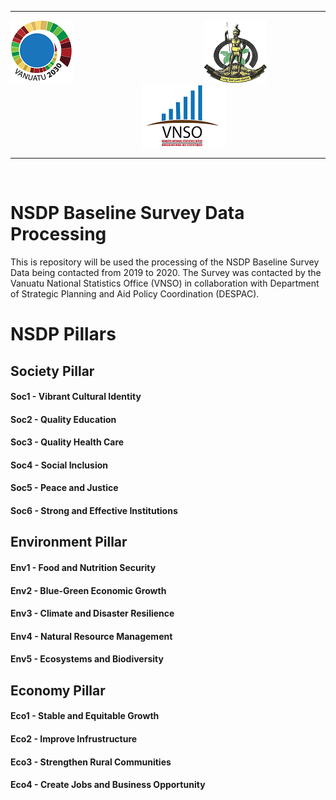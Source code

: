 <hr>
<div>
  <img src="logos/nsdp_logo.png">&nbsp;&nbsp;&nbsp;&nbsp;&nbsp;&nbsp;&nbsp;&nbsp;&nbsp;&nbsp;&nbsp;&nbsp;&nbsp;&nbsp;&nbsp;&nbsp;&nbsp;&nbsp;&nbsp;&nbsp;&nbsp;&nbsp;&nbsp;&nbsp;&nbsp;&nbsp;&nbsp;&nbsp;&nbsp;&nbsp;&nbsp;&nbsp;&nbsp;&nbsp;&nbsp;&nbsp;&nbsp;&nbsp;&nbsp;&nbsp;&nbsp;&nbsp;&nbsp;&nbsp;&nbsp;&nbsp;&nbsp;&nbsp;&nbsp;&nbsp;&nbsp;&nbsp;
  <img src="logos/vangovlogo.png">&nbsp;&nbsp;&nbsp;&nbsp;&nbsp;&nbsp;&nbsp;&nbsp;&nbsp;&nbsp;&nbsp;&nbsp;&nbsp;&nbsp;&nbsp;&nbsp;&nbsp;&nbsp;&nbsp;&nbsp;&nbsp;&nbsp;&nbsp;&nbsp;&nbsp;&nbsp;&nbsp;&nbsp;&nbsp;&nbsp;&nbsp;&nbsp;&nbsp;&nbsp;&nbsp;&nbsp;&nbsp;&nbsp;&nbsp;&nbsp;&nbsp;&nbsp;&nbsp;&nbsp;&nbsp;&nbsp;&nbsp;&nbsp;&nbsp;&nbsp;&nbsp;&nbsp;
  <img src="logos/vnso_logo.png">
</div>
<hr>
<br />

# NSDP Baseline Survey Data Processing
This is repository will be used the processing of the NSDP Baseline Survey Data being contacted from 2019 to 2020. The Survey was contacted by the Vanuatu National Statistics Office (VNSO) in collaboration with Department of Strategic Planning and Aid Policy Coordination (DESPAC).

# NSDP Pillars
## Society Pillar

#### Soc1 - Vibrant Cultural Identity <br />
#### Soc2 - Quality Education <br />
#### Soc3 - Quality Health Care <br />
#### Soc4 - Social Inclusion <br />
#### Soc5 - Peace and Justice <br />
#### Soc6 - Strong and Effective Institutions


## Environment Pillar

#### Env1 - Food and Nutrition Security <br />
#### Env2 - Blue-Green Economic Growth <br />
#### Env3 - Climate and Disaster Resilience <br />
#### Env4 - Natural Resource Management <br />
#### Env5 - Ecosystems and Biodiversity 


## Economy Pillar

#### Eco1 - Stable and Equitable Growth <br />
#### Eco2 - Improve Infrustructure <br />
#### Eco3 - Strengthen Rural Communities <br />
#### Eco4 - Create Jobs and Business Opportunity <br />

